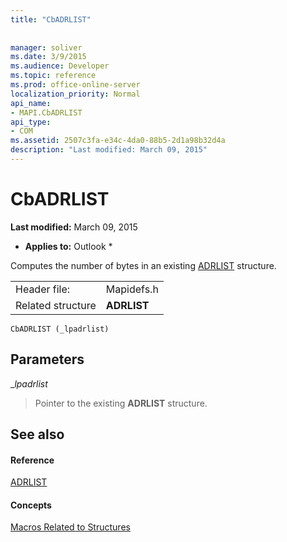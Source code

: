 ```yaml
---
title: "CbADRLIST"
 
 
manager: soliver
ms.date: 3/9/2015
ms.audience: Developer
ms.topic: reference
ms.prod: office-online-server
localization_priority: Normal
api_name:
- MAPI.CbADRLIST
api_type:
- COM
ms.assetid: 2507c3fa-e34c-4da0-88b5-2d1a98b32d4a
description: "Last modified: March 09, 2015"
---
```


# CbADRLIST

 **Last modified:** March 09, 2015 
  
 * **Applies to:** Outlook * 
  
Computes the number of bytes in an existing [ADRLIST](adrlist.md) structure. 
  
|||
|:-----|:-----|
|Header file:  <br/> |Mapidefs.h  <br/> |
|Related structure  <br/> |**ADRLIST** <br/> |
   
```
CbADRLIST (_lpadrlist)
```

## Parameters

 __lpadrlist_
  
> Pointer to the existing **ADRLIST** structure. 
    
## See also

#### Reference

[ADRLIST](adrlist.md)
#### Concepts

[Macros Related to Structures](macros-related-to-structures.md)

